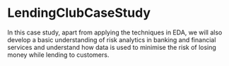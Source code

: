 # LendingClubCaseStudy
In this case study, apart from applying the techniques in EDA, we will also develop a basic understanding of risk analytics in banking and financial services and understand how data is used to minimise the risk of losing money while lending to customers.
